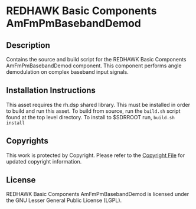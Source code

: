 # REDHAWK Basic Components AmFmPmBasebandDemod
 
## Description

Contains the source and build script for the REDHAWK Basic Components AmFmPmBasebandDemod component. This component performs angle demodulation on complex baseband input signals.
 
## Installation Instructions
This asset requires the rh.dsp shared library. This must be installed in order to build and run this asset.
To build from source, run the `build.sh` script found at the top level directory. To install to $SDRROOT run, `build.sh install`

## Copyrights

This work is protected by Copyright. Please refer to the [Copyright File](COPYRIGHT) for updated copyright information.

## License

REDHAWK Basic Components AmFmPmBasebandDemod is licensed under the GNU Lesser General Public License (LGPL).